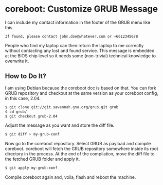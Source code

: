 # coreboot: Customize GRUB Message

I can include my contact information in the footer of the GRUB menu like this.

```
If found, please contact john.doe@whatever.com or +6612345678
```

People who find my laptop can then return the laptop to me correctly without contacting any lost and found service. This message is embedded at the BIOS chip level so it needs some (non-trivial) technical knowledge to overwrite it.

## How to Do It?

I am using Debian because the coreboot doc is based on that. You can fork GRUB repository and checkout at the same version as your coreboot config, in this case, 2.04.

```bash
$ git clone git://git.savannah.gnu.org/grub.git grub
$ cd grub/
$ git checkout grub-2.04
```

Adjust the message as you want and store the diff file.

```bash
$ git diff > my-grub-conf
```

Now go to the coreboot repository. Select GRUB as payload and compile coreboot. coreboot will fetch the GRUB repository somewhere inside its root directory in the process. At the end of the compilation, move the diff file to the fetched GRUB folder and apply it.

```bash
$ git apply my-grub-conf
```

Compile coreboot again and, voila, flash and reboot the machine.
